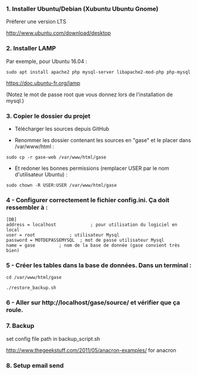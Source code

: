 
### 1. Installer Ubuntu/Debian (Xubuntu Ubuntu Gnome)
Préferer une version LTS

http://www.ubuntu.com/download/desktop

### 2. Installer LAMP
Par exemple, pour Ubuntu 16.04 :

`sudo apt install apache2 php mysql-server libapache2-mod-php php-mysql`

https://doc.ubuntu-fr.org/lamp

(Notez le mot de passe root que vous donnez lors de l'installation de mysql.)
   
### 3. Copier le dossier du projet
- Télécharger les sources depuis GitHub

- Renommer les dossier contenant les sources en "gase" et le placer dans /var/www/html :

`sudo cp -r gase-web /var/www/html/gase `

- Et redoner les bonnes permissions (remplacer USER par le nom d'utilisateur Ubuntu) :

`sudo chown -R USER:USER /var/www/html/gase`

### 4 - Configurer correctement le fichier config.ini. Ça doit ressembler à :
```
[DB]
address = localhost             ; pour utilisation du logiciel en local
user = root 			; utilisateur Mysql
password = MOTDEPASSEMYSQL	; mot de passe utilisateur Mysql
name = gase			; nom de la base de donnée (gase convient très bien)
```
	
### 5 - Créer les tables dans la base de données. Dans un terminal :
`cd /var/www/html/gase`

`./restore_backup.sh`

### 6 - Aller sur http://localhost/gase/source/ et vérifier que ça roule.
    

### 7. Backup
set config file path in backup_script.sh

http://www.thegeekstuff.com/2011/05/anacron-examples/ for anacron
    
### 8. Setup email send
